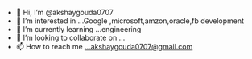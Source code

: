 - 👋 Hi, I’m @akshaygouda0707
- 👀 I’m interested in ...Google ,microsoft,amzon,oracle,fb development 
- 🌱 I’m currently learning ...engineering 
- 💞️ I’m looking to collaborate on ...
- 📫 How to reach me ...akshaygouda0707@gmail.com

<!---
akshaygouda0707/akshaygouda0707 is a ✨ special ✨ repository because its `README.md` (this file) appears on your GitHub profile.
You can click the Preview link to take a look at your changes.
--->
